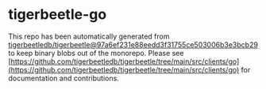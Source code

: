 # tigerbeetle-go
This repo has been automatically generated from [tigerbeetledb/tigerbeetle@97a6ef231e88eedd3f31755ce503006b3e3bcb29](https://github.com/tigerbeetledb/tigerbeetle/commit/97a6ef231e88eedd3f31755ce503006b3e3bcb29) to keep binary blobs out of the monorepo. Please see [https://github.com/tigerbeetledb/tigerbeetle/tree/main/src/clients/go](https://github.com/tigerbeetledb/tigerbeetle/tree/main/src/clients/go) for documentation and contributions.
